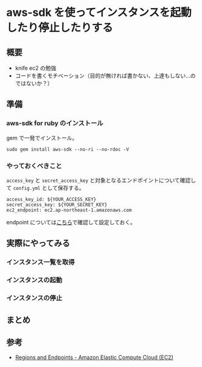 # aws-sdk を使ってインスタンスを起動したり停止したりする

## 概要

 * knife ec2 の勉強
 * コードを書くモチベーション（目的が無ければ書かない、上達もしない...のではないか？）

## 準備

### aws-sdk for ruby のインストール

gem で一発でインストール。

```
sudo gem install aws-sdk --no-ri --no-rdoc -V
```

### やっておくべきこと

`access_key` と `secret_access_key` と対象となるエンドポイントについて確認して `config.yml` として保存する。

```
access_key_id: ${YOUR_ACCESS_KEY}
secret_access_key: ${YOUR_SECRET_KEY}
ec2_endpoint: ec2.ap-northeast-1.amazonaws.com
```

endpoint については[こちら](http://docs.aws.amazon.com/general/latest/gr/rande.html#ec2_region)で確認して設定しておく。

## 実際にやってみる

### インスタンス一覧を取得

<script src="https://gist.github.com/inokappa/5854680.js"></script>

### インスタンスの起動

### インスタンスの停止


## まとめ

## 参考

 * [Regions and Endpoints - Amazon Elastic Compute Cloud (EC2)](http://docs.aws.amazon.com/general/latest/gr/rande.html#ec2_region)